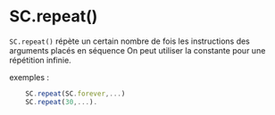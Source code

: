 # SC.repeat()

``` SC.repeat() ``` répète un certain nombre de fois les instructions des arguments placés en séquence
On peut utiliser la constante  pour une répétition infinie.
	
exemples : 
```javascript
	SC.repeat(SC.forever,...)
	SC.repeat(30,...). 
``` 
